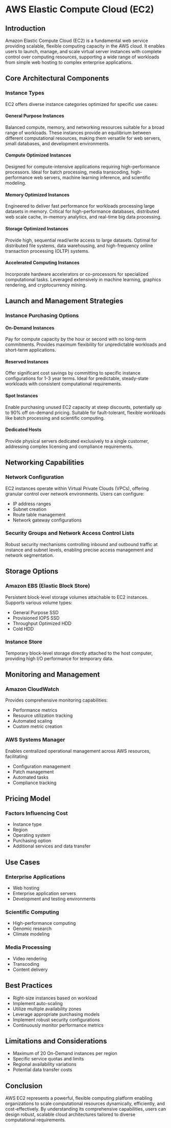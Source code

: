 # AWS Elastic Compute Cloud (EC2)

## Introduction

Amazon Elastic Compute Cloud (EC2) is a fundamental web service providing scalable, flexible computing capacity in the AWS cloud. It enables users to launch, manage, and scale virtual server instances with complete control over computing resources, supporting a wide range of workloads from simple web hosting to complex enterprise applications.

## Core Architectural Components

### Instance Types

EC2 offers diverse instance categories optimized for specific use cases:

#### General Purpose Instances
Balanced compute, memory, and networking resources suitable for a broad range of workloads. These instances provide an equilibrium between different computational resources, making them versatile for web servers, small databases, and development environments.

#### Compute Optimized Instances
Designed for compute-intensive applications requiring high-performance processors. Ideal for batch processing, media transcoding, high-performance web servers, machine learning inference, and scientific modeling.

#### Memory Optimized Instances
Engineered to deliver fast performance for workloads processing large datasets in memory. Critical for high-performance databases, distributed web scale cache, in-memory analytics, and real-time big data processing.

#### Storage Optimized Instances
Provide high, sequential read/write access to large datasets. Optimal for distributed file systems, data warehousing, and high-frequency online transaction processing (OLTP) systems.

#### Accelerated Computing Instances
Incorporate hardware accelerators or co-processors for specialized computational tasks. Leveraged extensively in machine learning, graphics rendering, and cryptocurrency mining.

## Launch and Management Strategies

### Instance Purchasing Options

#### On-Demand Instances
Pay for compute capacity by the hour or second with no long-term commitments. Provides maximum flexibility for unpredictable workloads and short-term applications.

#### Reserved Instances
Offer significant cost savings by committing to specific instance configurations for 1-3 year terms. Ideal for predictable, steady-state workloads with consistent computational requirements.

#### Spot Instances
Enable purchasing unused EC2 capacity at steep discounts, potentially up to 90% off on-demand pricing. Suitable for fault-tolerant, flexible workloads like batch processing and scientific computing.

#### Dedicated Hosts
Provide physical servers dedicated exclusively to a single customer, addressing complex licensing and compliance requirements.

## Networking Capabilities

### Network Configuration
EC2 instances operate within Virtual Private Clouds (VPCs), offering granular control over network environments. Users can configure:
- IP address ranges
- Subnet creation
- Route table management
- Network gateway configurations

### Security Groups and Network Access Control Lists
Robust security mechanisms controlling inbound and outbound traffic at instance and subnet levels, enabling precise access management and network segmentation.

## Storage Options

### Amazon EBS (Elastic Block Store)
Persistent block-level storage volumes attachable to EC2 instances. Supports various volume types:
- General Purpose SSD
- Provisioned IOPS SSD
- Throughput Optimized HDD
- Cold HDD

### Instance Store
Temporary block-level storage directly attached to the host computer, providing high I/O performance for temporary data.

## Monitoring and Management

### Amazon CloudWatch
Provides comprehensive monitoring capabilities:
- Performance metrics
- Resource utilization tracking
- Automated scaling
- Custom metric creation

### AWS Systems Manager
Enables centralized operational management across AWS resources, facilitating:
- Configuration management
- Patch management
- Automated tasks
- Compliance tracking

## Pricing Model

### Factors Influencing Cost
- Instance type
- Region
- Operating system
- Purchasing option
- Additional services and data transfer

## Use Cases

### Enterprise Applications
- Web hosting
- Enterprise application servers
- Development and testing environments

### Scientific Computing
- High-performance computing
- Genomic research
- Climate modeling

### Media Processing
- Video rendering
- Transcoding
- Content delivery

## Best Practices

- Right-size instances based on workload
- Implement auto-scaling
- Utilize multiple availability zones
- Leverage appropriate purchasing models
- Implement robust security configurations
- Continuously monitor performance metrics

## Limitations and Considerations

- Maximum of 20 On-Demand instances per region
- Specific service quotas and limits
- Regional availability variations
- Potential data transfer costs

## Conclusion

AWS EC2 represents a powerful, flexible computing platform enabling organizations to scale computational resources dynamically, efficiently, and cost-effectively. By understanding its comprehensive capabilities, users can design robust, scalable cloud architectures tailored to diverse computational requirements.

